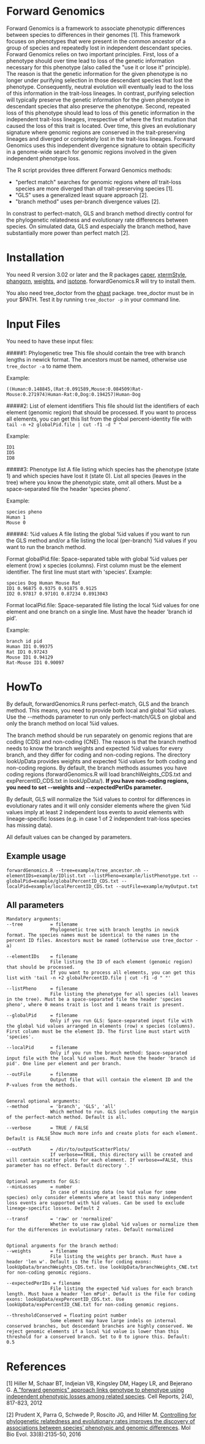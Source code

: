# Forward Genomics

Forward Genomics is a framework to associate phenotypic differences between species to differences in their genomes [1]. 
This framework focuses on phenotypes that were present in the common ancestor of a group of species and repeatedly lost in independent descendant species. 
Forward Genomics relies on two important principles. 
First, loss of a phenotype should over time lead to loss of the genetic information necessary for this phenotype (also called the "use it or lose it" principle). 
The reason is that the genetic information for the given phenotype is no longer under purifying selection in those descendant species that lost the phenotype. 
Consequently, neutral evolution will eventually lead to the loss of this information in the trait-loss lineages. 
In contrast, purifying selection will typically preserve the genetic information for the given phenotype in descendant species that also preserve the phenotype. 
Second, repeated loss of this phenotype should lead to loss of this genetic information in the independent trait-loss lineages, irrespective of where the first mutation that caused the loss of this trait is located. 
Over time, this gives an evolutionary signature where genomic regions are conserved in the trait-preserving lineages and diverged or completely lost in the trait-loss lineages. 
Forward Genomics uses this independent divergence signature to obtain specificity in a genome-wide search for genomic regions involved in the given independent phenotype loss. 

The R script provides three different Forward Genomics methods:
* "perfect match" searches for genomic regions where *all* trait-loss species are more diverged than *all* trait-preserving species [1]. 
* "GLS" uses a generalized least square approach [2].
* "branch method" uses per-branch divergence values [2].

In constrast to perfect-match, GLS and branch method directly control for the phylogenetic relatedness and evolutionary rate differences between species. 
On simulated data, GLS and especially the branch method, have substantially more power than perfect match [2]. 


# Installation
You need R version 3.02 or later and the R packages [caper](https://cran.r-project.org/web/packages/caper), [xtermStyle](https://cran.r-project.org/web/packages/xtermStyle), [phangorn](https://cran.r-project.org/web/packages/phangorn), [weights](https://cran.r-project.org/web/packages/weights), and [isotone](https://cran.r-project.org/web/packages/isotone). forwardGenomics.R will try to install them. 

You also need tree_doctor from the [phast](http://compgen.cshl.edu/phast/) package. tree_doctor must be in your $PATH. Test it by running ```tree_doctor -p``` in your command line.

# Input Files
You need to have these input files:

#####1: Phylogenetic tree
This file should contain the tree with branch lengths in newick format. 
The ancestors must be named, otherwise use ```tree_doctor -a``` to name them. 

Example: 
```
((Human:0.148845,(Rat:0.091589,Mouse:0.084509)Rat-Mouse:0.271974)Human-Rat:0,Dog:0.194257)Human-Dog
```


#####2: List of element identifiers
This file should list the identifiers of each element (genomic region) that should be processed. 
If you want to process all elements, you can get this list from the global percent-identity file with 
```tail -n +2 globalPid.file | cut -f1 -d " "```

Example: 
```
ID1
ID5
ID8
```

#####3: Phenotype list
A file listing which species has the phenotype (state 1) and which species have lost it (state 0). List all species (leaves in the tree) where you know the phenotypic state, omit all others. Must be a space-separated file the header 'species pheno'.

Example: 
```
species pheno
Human 1
Mouse 0
```


#####4: %id values
A file listing the global %id values if you want to run the GLS method and/or a file listing the local (per-branch) %id values if you want to run the branch method. 

Format globalPid.file: Space-separated table with global %id values per element (row) x species (columns). First column must be the element identifier. The first line must start with 'species'. 
Example:
```
species Dog Human Mouse Rat
ID1 0.96875 0.9375 0.91875 0.9125
ID2 0.97817 0.97101 0.87234 0.8913043
```

Format localPid.file: Space-separated file listing the local %id values for one element and one branch on a single line. Must have the header 'branch id pid'. 

Example:
```
branch id pid
Human ID1 0.99375
Rat ID1 0.97243
Mouse ID1 0.94129
Rat-Mouse ID1 0.90097
```


# HowTo
By default, forwardGenomics.R runs perfect-match, GLS and the branch method. This means, you need to provide both local and global %id values. Use the --methods parameter to run only perfect-match/GLS on global and only the branch method on local %id values. 

The branch method should be run separately on genomic regions that are coding (CDS) and non-coding (CNE). The reason is that the branch method needs to know the branch weights and expected %id values for every branch, and they differ for coding and non-coding regions. The directory lookUpData provides weights and expected %id values for both coding and non-coding regions. By default, the branch methods assumes you have coding regions (forwardGenomics.R will load branchWeights_CDS.txt and expPercentID_CDS.txt in lookUpData/). **If you have non-coding regions, you need to set --weights and --expectedPerIDs parameter.**

By default, GLS will normalize the %id values to control for differences in evolutionary rates and it will only consider elements where the given %id values imply at least 2 independent loss events to avoid elements with lineage-specific losses (e.g. in case 1 of 2 independent trait-loss species has missing data). 

All default values can be changed by parameters. 

## Example usage
```
forwardGenomics.R --tree=example/tree_ancestor.nh --elementIDs=example/IDlist.txt --listPheno=example/listPhenotype.txt --globalPid=example/globalPercentID_CDS.txt --localPid=example/localPercentID_CDS.txt --outFile=example/myOutput.txt
```
## All parameters
```
Mandatory arguments:
--tree          = filename
                Phylogenetic tree with branch lengths in newick format. The species names must be identical to the names in the percent ID files. Ancestors must be named (otherwise use tree_doctor -a)

--elementIDs    = filename
                File listing the ID of each element (genomic region) that should be processed. 
                If you want to process all elements, you can get this list with 'tail -n +2 globalPercentID.file | cut -f1 -d " "'

--listPheno     = filename
                File listing the phenotype for all species (all leaves in the tree). Must be a space-separated file the header 'species pheno', where 0 means trait is lost and 1 means trait is present.

--globalPid     = filename
                Only if you run GLS: Space-separated input file with the global %id values arranged in elements (row) x species (columns). First column must be the element ID. The first line must start with 'species'. 

--localPid      = filename
                Only if you run the branch method: Space-separated input file with the local %id values. Must have the header 'branch id pid'. One line per element and per branch. 

--outFile       = filename
                Output file that will contain the element ID and the P-values from the methods.


General optional arguments:
--method        = 'branch', 'GLS', 'all'
                Which method to run. GLS includes computing the margin of the perfect-match method. Default is all.

--verbose       = TRUE / FALSE
                Show much more info and create plots for each element. Default is FALSE

--outPath       = /dir/to/outputScatterPlots/
                If verbose==TRUE, this directory will be created and will contain scatter plots for each element. If verbose==FALSE, this parameter has no effect. Default directory '.'


Optional arguments for GLS:
--minLosses     = number
                In case of missing data (no %id value for some species) only consider elements where at least this many independent loss events are supported with %id values. Can be used to exclude lineage-specific losses. Default 2

--transf        = 'raw' or 'normalized'
                Whether to use raw global %id values or normalize them for the differences in evolutionary rates. Default normalized


Optional arguments for the branch method:
--weights       = filename
                File listing the weights per branch. Must have a header 'len w'. Default is the file for coding exons: lookUpData/branchWeights_CDS.txt. Use lookUpData/branchWeights_CNE.txt for non-coding genomic regions.

--expectedPerIDs = filename
                File listing the expected %id values for each branch length. Must have a header 'len mPid'. Default is the file for coding exons: lookUpData/expPercentID_CDS.txt. Use lookUpData/expPercentID_CNE.txt for non-coding genomic regions.

--thresholdConserved = floating point number
                Some element may have large indels on internal conserved branches, but descendant branches are highly conserved. We reject genomic elements if a local %id value is lower than this threshold for a conserved branch. Set to 0 to ignore this. Default: 0.5
```

# References
[1] Hiller M, Schaar BT, Indjeian VB, Kingsley DM, Hagey LR, and Bejerano G. [A "forward genomics" approach links genotype to phenotype using independent phenotypic losses among related species](http://www.cell.com/cell-reports/fulltext/S2211-1247(12)00272-0). Cell Reports, 2(4), 817-823, 2012

[2] Prudent X, Parra G, Schwede P, Roscito JG, and Hiller M. [Controlling for phylogenetic relatedness and evolutionary rates improves the discovery of associations between species’ phenotypic and genomic differences](https://academic.oup.com/mbe/article-lookup/doi/10.1093/molbev/msw098). Mol Bio Evol. 33(8):2135-50, 2016
